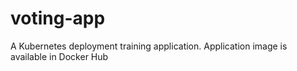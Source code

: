 # voting-app
A Kubernetes deployment training application. Application image is available in Docker Hub
